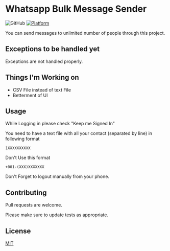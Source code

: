 # Whatsapp Bulk Message Sender
![GitHub](https://img.shields.io/github/license/nikhilmuz/WhatsApp-Bulk-Sender.svg)
[![Platform](https://img.shields.io/badge/platform-Windows%7CChrome-yellow.svg)](https://www.microsoft.com/en-us/windows)

You can send messages to unlimited number of people through this project.

## Exceptions to be handled yet

Exceptions are not handled properly. 

## Things I'm Working on

 - CSV File instead of text File
 - Betterment of UI

## Usage
While Logging in please check "Keep me Signed In"

You need to have a text file with all your contact (separated by line) in following format
```
1XXXXXXXXXX
```
Don't Use this format

```
+001-(XXX)XXXXXXX
```
Don't Forget to logout manually from your phone.
## Contributing
Pull requests are welcome. 

Please make sure to update tests as appropriate.

## License
[MIT](https://choosealicense.com/licenses/mit/)
